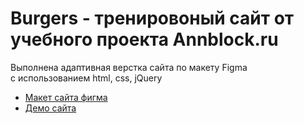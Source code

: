 # Burgers - тренировоный сайт от учебного проекта Annblock.ru

Выполнена адаптивная верстка сайта по макету Figma <br>
с использованием html, css, jQuery

* [Макет сайта фигма](https://www.figma.com/file/vcjwapDaZnUrF95yykrlpu/Burgers-Menu?node-id=0%3A1)
* [Демо сайта](https://ishebarshina.github.io/Module01-Burger/menu.html)